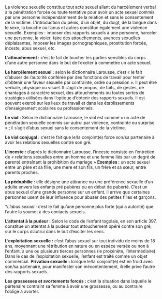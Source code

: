 La violence sexuelle constitue tout acte sexuel allant du harcèlement verbal à la pénétration forcée ou toute tentative pour avoir un acte sexuel commis par une personne indépendamment de la relation et sans le consentement de la victime.
L’introduction du pénis, d’un objet, du doigt, de la langue dans le sexe, la bouche ou l’anus et autres constitue également une violence sexuelle.
Exemples : imposer des rapports sexuels à une personne, harceler une personne, la violer, faire des attouchements, avances sexuelles déplaisantes, imposer les images pornographiques, prostitution forcée, inceste, abus sexuel, etc.

**L’attouchement :** c’est le fait de toucher les parties sensibles du corps d’une autre personne dans le but de l’exciter à commettre un acte sexuel.

**Le harcèlement sexuel :** selon le dictionnaire Larousse, c’est « le fait d’abuser de l’autorité conférée par des fonctions de travail pour tenter d’obtenir une faveur sexuelle par contrainte, ordre ou pression ». Il peut être verbale, physique ou visuel.
Il s’agit de propos, de faits, de gestes, de chantages à caractère sexuel, des attouchements ou toutes sortes de stratégies utilisées dans l’optique d’obtenir des rapports sexuels. Il est souvent exercé sur les lieux de travail et dans les établissements d’enseignement scolaires ou professionnels.

**Le viol :**  Selon le dictionnaire Larousse, le viol est comme « un acte de pénétration sexuelle commis sur autrui par violence, contrainte ou surprise » ; il s’agit d’abus sexuel sans le consentement de la victime. 

**Le viol conjugal :** c’est le fait que le/la conjoint(e) force son/sa partenaire à avoir les relations sexuelles contre son gré. 

**L’inceste :** d’après le dictionnaire Larousse, l’inceste consiste en l’entretien de « relations sexuelles entre un homme et une femme liés par un degré de parenté entraînant la prohibition du mariage » 
**Exemples :** un acte sexuel entre un père et sa fille, une mère et son fils, un frère et sa sœur, entre parents proches. 

**La pédophilie :** elle désigne une attirance ou une préférence sexuelle d’un adulte envers les enfants pré pubères ou en début de puberté. C’est un abus sexuel d’une grande personne sur un enfant. Il arrive que certaines personnes usent de leur influence pour abuser des petites filles et garçons.

**L’abus sexuel :* c’est le fait qu’une personne plus forte (qui a autorité) que l’autre la soumet à des contacts sexuels. 

**L’attentat à la pudeur :** Selon le code de l’enfant togolais, en son article 397, constitue un attentat à la pudeur tout attouchement opéré contre son gré, sur le corps d’autrui dans le but d’exciter les sens.

**L’exploitation sexuelle :** c’est l’abus sexuel sur tout individu de moins de 18 ans, moyennant une rétribution en nature ou en espèce versée ou non à l’enfant, à une ou plusieurs tierces personnes (le proxénète, l’intermédiaire). Dans le cas de l’exploitation sexuelle, l’enfant est traité comme un objet commercial.
**Privation sexuelle :** lorsque le/la conjoint(e) est en froid avec son/sa partenaire, pour manifester son mécontentement, il/elle prive l’autre des rapports sexuels. 

**Les grossesses et avortements forcés :** c’est la situation dans laquelle le partenaire contraint sa femme à avoir une grossesse, ou au contraire l’oblige à avorter.
